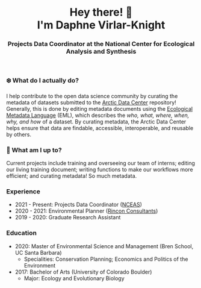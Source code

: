 <h1 align="center"> Hey there! 👋<br>
  I'm Daphne Virlar-Knight </h1>

<h3 align="center"> Projects Data Coordinator at the National Center for Ecological Analysis and Synthesis </h3>
<br>

### ❄️ What do I actually do?
I help contribute to the open data science community by curating the metadata of datasets submitted to the [Arctic Data Center](https://arcticdata.io/) repository! Generally, this is done by editing metadata documents using the [Ecological Metadata Language](https://eml.ecoinformatics.org/) (EML), which describes the *who, what, where, when, why, and how* of a dataset. By curating metadata, the Arctic Data Center helps ensure that data are findable, accessible, interoperable, and reusable by others.

### 🌱 What am I up to?
Current projects include training and overseeing our team of interns; editing our living training document; writing functions to make our workflows more efficient; and curating metadata! So much metadata.  

### Experience
- 2021 - Present: Projects Data Coordinator ([NCEAS](https://nceas.ucsb.edu))
- 2020 - 2021: Environmental Planner ([Rincon Consultants](https://www.rinconconsultants.com/))
- 2019 - 2020: Graduate Research Assistant 

### Education
- 2020: Master of Environmental Science and Management (Bren School, UC Santa Barbara)
  - Specialities: Conservation Planning; Economics and Politics of the Environment
- 2017: Bachelor of Arts (University of Colorado Boulder)
  - Major: Ecology and Evolutionary Biology


<!--
**dvirlar2/dvirlar2** is a ✨ _special_ ✨ repository because its `README.md` (this file) appears on your GitHub profile.

Here are some ideas to get you started:

- 🔭 I’m currently working on ...
- 🌱 I’m currently learning ...
- 👯 I’m looking to collaborate on ...
- 🤔 I’m looking for help with ...
- 💬 Ask me about ...
- 📫 How to reach me: ...
- 😄 Pronouns: ...
- ⚡ Fun fact: ...

Notes: I work on curating the metadata of datasets submitted to the [Arctic Data Center's](https://arcticdata.io/) repository and helping Arctic researchers ensure their data is open source!  
-->
